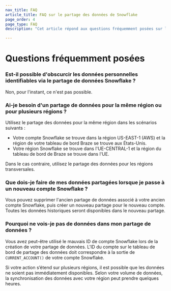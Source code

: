 ```yaml
---
nav_title: FAQ
article_title: FAQ sur le partage des données de Snowflake
page_order: 4
page_type: FAQ
description: "Cet article répond aux questions fréquemment posées sur le partage des données de Snowflake."

---
```


# Questions fréquemment posées

### Est-il possible d'obscurcir les données personnelles identifiables via le partage de données Snowflake ?
Non, pour l'instant, ce n'est pas possible.

### Ai-je besoin d'un partage de données pour la même région ou pour plusieurs régions ?
Utilisez le partage des données pour la même région dans les scénarios suivants :
- Votre compte Snowflake se trouve dans la région US-EAST-1 (AWS) et la région de votre tableau de bord Braze se trouve aux États-Unis.
- Votre région Snowflake se trouve dans l'UE-CENTRAL-1 et la région du tableau de bord de Braze se trouve dans l'UE.

Dans le cas contraire, utilisez le partage des données pour les régions transversales. 

### Que dois-je faire de mes données partagées lorsque je passe à un nouveau compte Snowflake ?
Vous pouvez supprimer l'ancien partage de données associé à votre ancien compte Snowflake, puis créer un nouveau partage pour le nouveau compte. Toutes les données historiques seront disponibles dans le nouveau partage. 

### Pourquoi ne vois-je pas de données dans mon partage de données ?
Vous avez peut-être utilisé le mauvais ID de compte Snowflake lors de la création de votre partage de données. L'ID du compte sur le tableau de bord de partage des données doit correspondre à la sortie de `CURRENT_ACCOUNT()` de votre compte Snowflake.

Si votre action s’étend sur plusieurs régions, il est possible que les données ne soient pas immédiatement disponibles. Selon votre volume de données, la synchronisation des données avec votre région peut prendre quelques heures.


